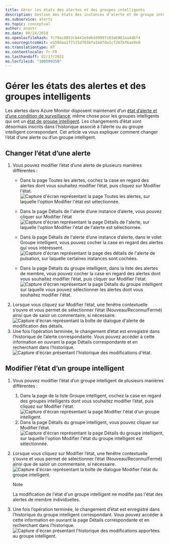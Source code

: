 ```yaml
---
title: Gérer les états des alertes et des groupes intelligents
description: Gestion des états des instances d’alerte et de groupe intelligent
ms.subservice: alerts
ms.topic: conceptual
author: anantr
ms.date: 09/24/2018
ms.openlocfilehash: fc79ac8853cb441e9d6d49997c03ab983aa4dbf4
ms.sourcegitcommit: e559daa1f7115d703bfa1b87da1cf267bf6ae9e8
ms.translationtype: HT
ms.contentlocale: fr-FR
ms.lasthandoff: 02/17/2021
ms.locfileid: "100599350"
---
```

# <a name="manage-alert-and-smart-group-states"></a>Gérer les états des alertes et des groupes intelligents

Les alertes dans Azure Monitor disposent maintenant d’un [état d’alerte et d’une condition de surveillance](../platform/alerts-overview.md), même chose pour les groupes intelligents qui ont un [état de groupe intelligent](../platform/alerts-smartgroups-overview.md?toc=%2fazure%2fazure-monitor%2ftoc.json). Les changements d’état sont désormais inscrits dans l’historique associé à l’alerte ou au groupe intelligent correspondant. Cet article va vous expliquer comment changer l’état d’une alerte ou d’un groupe intelligent.

## <a name="change-the-state-of-an-alert"></a>Changer l’état d’une alerte

1. Vous pouvez modifier l’état d’une alerte de plusieurs manières différentes : 
    * Dans la page Toutes les alertes, cochez la case en regard des alertes dont vous souhaitez modifier l’état, puis cliquez sur Modifier l'état.   
    ![Capture d'écran représentant la page Toutes les alertes, sur laquelle l'option Modifier l'état est sélectionnée.](./media/alerts-managing-alert-states/state-all-alerts.jpg)
    * Dans la page Détails de l'alerte d’une instance d’alerte, vous pouvez cliquer sur Modifier l’état   
    ![Capture d'écran représentant la page Détails de l'alerte, sur laquelle l'option Modifier l'état de l'alerte est sélectionnée.](./media/alerts-managing-alert-states/state-alert-details.jpg)
    * Dans la page Détails de l'alerte d’une instance d’alerte, dans le volet Groupe intelligent, vous pouvez cocher la case en regard des alertes qui vous intéressent.    
    ![Capture d'écran représentant la page des détails de l'alerte de pulsation, sur laquelle certaines instances sont cochées.](./media/alerts-managing-alert-states/state-alert-details-sg.jpg)

    * Dans la page Détails du groupe intelligent, dans la liste des alertes de membre, vous pouvez cocher la case en regard des alertes dont vous souhaitez modifier l’état, puis cliquer sur Modifier l'état.   
    ![Capture d'écran représentant la page Détails du groupe intelligent sur laquelle vous pouvez sélectionner les alertes dont vous souhaitez modifier l'état.](./media/alerts-managing-alert-states/state-sg-details-alerts.jpg)
1. Lorsque vous cliquez sur Modifier l’état, une fenêtre contextuelle s’ouvre et vous permet de sélectionner l’état (Nouveau/Reconnu/Fermé) ainsi que de saisir un commentaire, si nécessaire.   
![Capture d'écran représentant la boîte de dialogue d'alerte de modification des détails.](./media/alerts-managing-alert-states/state-alert-change.jpg)
1. Une fois l’opération terminée, le changement d’état est enregistré dans l’historique de l’alerte correspondante. Vous pouvez accéder à cette information en ouvrant la page Détails correspondante et en recherchant dans l’historique.    
![Capture d'écran présentant l'historique des modifications d'état.](./media/alerts-managing-alert-states/state-alert-history.jpg)

## <a name="change-the-state-of-a-smart-group"></a>Modifier l’état d’un groupe intelligent
1. Vous pouvez modifier l’état d’un groupe intelligent de plusieurs manières différentes :
    1. Dans la page de la liste Groupe intelligent, cochez la case en regard des groupes intelligents dont vous souhaitez modifier l’état, puis cliquez sur Modifier l'état.  
    ![Capture d'écran représentant la page Modifier l'état d'un groupe intelligent.](./media/alerts-managing-alert-states/state-sg-list.jpg)
    1. Dans la page Détails du groupe intelligent, vous pouvez cliquer sur Modifier l’état.        
    ![Capture d'écran représentant la page Détails du groupe intelligent, sur laquelle l'option Modifier l'état du groupe intelligent est sélectionnée.](./media/alerts-managing-alert-states/state-sg-details.jpg)
1. Lorsque vous cliquez sur Modifier l’état, une fenêtre contextuelle s’ouvre et vous permet de sélectionner l’état (Nouveau/Reconnu/Fermé) ainsi que de saisir un commentaire, si nécessaire. 
![Capture d'écran représentant la boîte de dialogue Modifier l'état du groupe intelligent.](./media/alerts-managing-alert-states/state-sg-change.jpg)
   > [!NOTE]
   >  La modification de l'état d'un groupe intelligent ne modifie pas l'état des alertes de membre individuelles.

1. Une fois l’opération terminée, le changement d’état est enregistré dans l’historique du groupe intelligent correspondant. Vous pouvez accéder à cette information en ouvrant la page Détails correspondante et en recherchant dans l’historique.     
![Capture d'écran présentant l'historique des modifications apportées au groupe intelligent.](./media/alerts-managing-alert-states/state-sg-history.jpg)